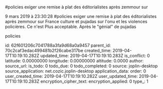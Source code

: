 \#policies exiger une remise à plat des éditorialistes après zemmour sur

9 mars 2019 à 23:30:28
\#policies exiger une remise à plat des éditorialistes après zemmour sur
France culture et pujadas sur l\'onu et les violences policières. Ce
n\'est Plus acceptable. Après le \"génial\" de pujadas

policies


id: 62f601206c7041788a3fa9d68a0a9457
parent_id: 70c2caf3edac499481b2f26cabe317be
created_time: 2019-04-17T10:19:10.282Z
updated_time: 2019-04-17T10:19:10.283Z
is_conflict: 0
latitude: 0.00000000
longitude: 0.00000000
altitude: 0.0000
author: 
source_url: 
is_todo: 0
todo_due: 0
todo_completed: 0
source: joplin-desktop
source_application: net.cozic.joplin-desktop
application_data: 
order: 0
user_created_time: 2019-04-17T10:19:10.282Z
user_updated_time: 2019-04-17T10:19:10.283Z
encryption_cipher_text: 
encryption_applied: 0
type_: 1